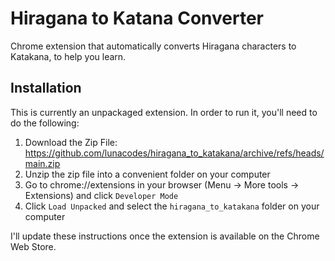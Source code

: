 # Hiragana to Katana Converter

Chrome extension that automatically converts Hiragana characters to Katakana, to help you learn.

## Installation

This is currently an unpackaged extension. In order to run it, you'll need to do the following:

1. Download the Zip File: <https://github.com/lunacodes/hiragana_to_katakana/archive/refs/heads/main.zip>
2. Unzip the zip file into a convenient folder on your computer
3. Go to chrome://extensions in your browser (Menu -> More tools -> Extensions) and click `Developer Mode`
4. Click `Load Unpacked` and select the `hiragana_to_katakana` folder on your computer

I'll update these instructions once the extension is available on the Chrome Web Store.
